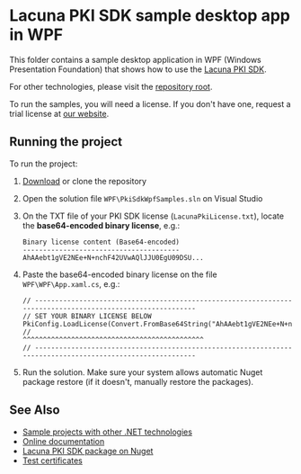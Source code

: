 Lacuna PKI SDK sample desktop app in WPF 
========================================

This folder contains a sample desktop application in WPF (Windows Presentation Foundation) that shows how to use the
[Lacuna PKI SDK](https://www.lacunasoftware.com/en/products/pki_sdk).

For other technologies, please visit the [repository root](https://github.com/LacunaSoftware/PkiSdkSamples).

To run the samples, you will need a license. If you don't have one, request a trial license at
[our website](http://www.lacunasoftware.com/en/home/contact).


Running the project
-------------------

To run the project:

1. [Download](https://github.com/LacunaSoftware/PkiSdkSamples/archive/master.zip) or clone the repository

2. Open the solution file `WPF\PkiSdkWpfSamples.sln` on Visual Studio

3. On the TXT file of your PKI SDK license (`LacunaPkiLicense.txt`), locate the **base64-encoded binary license**, e.g.:
	
	```
	Binary license content (Base64-encoded)
	---------------------------------------
	AhAAebt1gVE2NEe+N+nchF42UVwAQlJJU0EgU09DSU...
	```

4. Paste the base64-encoded binary license on the file `WPF\WPF\App.xaml.cs`, e.g.:

	```
	// -----------------------------------------------------------------------------------------------------------
	// SET YOUR BINARY LICENSE BELOW
	PkiConfig.LoadLicense(Convert.FromBase64String("AhAAebt1gVE2NEe+N+nchF42UVwAQlJJU0EgU09DSU..."));
	//                                              ^^^^^^^^^^^^^^^^^^^^^^^^^^^^^^^^^^^^^^^^^^^^^
	// -----------------------------------------------------------------------------------------------------------
	```

5. Run the solution. Make sure your system allows automatic Nuget package restore (if it doesn't, manually restore the packages).

See Also
--------

* [Sample projects with other .NET technologies](https://github.com/LacunaSoftware/PkiSdkSamples)
* [Online documentation](http://pki.lacunasoftware.com/Help)
* [Lacuna PKI SDK package on Nuget](https://www.nuget.org/packages/Lacuna.Pki)
* [Test certificates](../TestCertificates.md)
